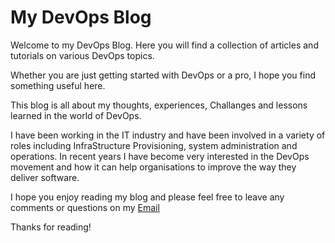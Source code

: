 # My DevOps Blog 

Welcome to my DevOps Blog. Here you will find a collection of articles and tutorials on various DevOps topics. 

Whether you are just getting started with DevOps or a pro, I hope you find something useful here. 

This blog is all about my thoughts, experiences, Challanges and lessons learned in the world of DevOps.

I have been working in the IT industry and have been involved in a variety of roles including InfraStructure Provisioning, system administration and operations. In recent years I have become very interested in the DevOps movement and how it can help organisations to improve the way they deliver software.

I hope you enjoy reading my blog and please feel free to leave any comments or questions on my [Email](saitejairrinki91@gmail.com)

Thanks for reading!
